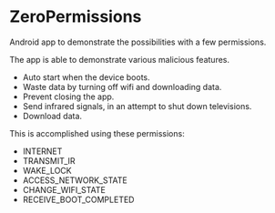 # ZeroPermissions
Android app to demonstrate the possibilities with a few permissions.

The app is able to demonstrate various malicious features.  
-  Auto start when the device boots.  
-  Waste data by turning off wifi and downloading data.  
-  Prevent closing the app.  
-  Send infrared signals, in an attempt to shut down televisions.  
-  Download data.  
  
This is accomplished using these permissions:  
-  INTERNET  
-  TRANSMIT_IR  
-  WAKE_LOCK  
-  ACCESS_NETWORK_STATE  
-  CHANGE_WIFI_STATE  
-  RECEIVE_BOOT_COMPLETED  
